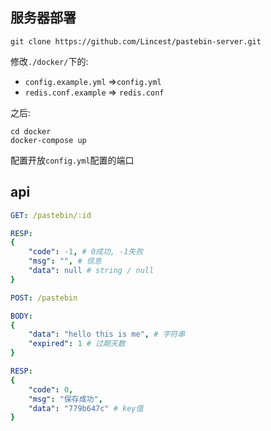 ## 服务器部署

`git clone https://github.com/Lincest/pastebin-server.git`

修改`./docker/`下的: 

- `config.example.yml` =>`config.yml`
- `redis.conf.example` => `redis.conf`

之后: 

```shell
cd docker
docker-compose up
```

配置开放`config.yml`配置的端口

## api

```yml
GET: /pastebin/:id

RESP: 
{
    "code": -1, # 0成功, -1失败
    "msg": "", # 信息
    "data": null # string / null
}
```

```yaml
POST: /pastebin

BODY: 
{
    "data": "hello this is me", # 字符串
    "expired": 1 # 过期天数
}

RESP: 
{
    "code": 0,
    "msg": "保存成功",
    "data": "779b647c" # key值
}
```


